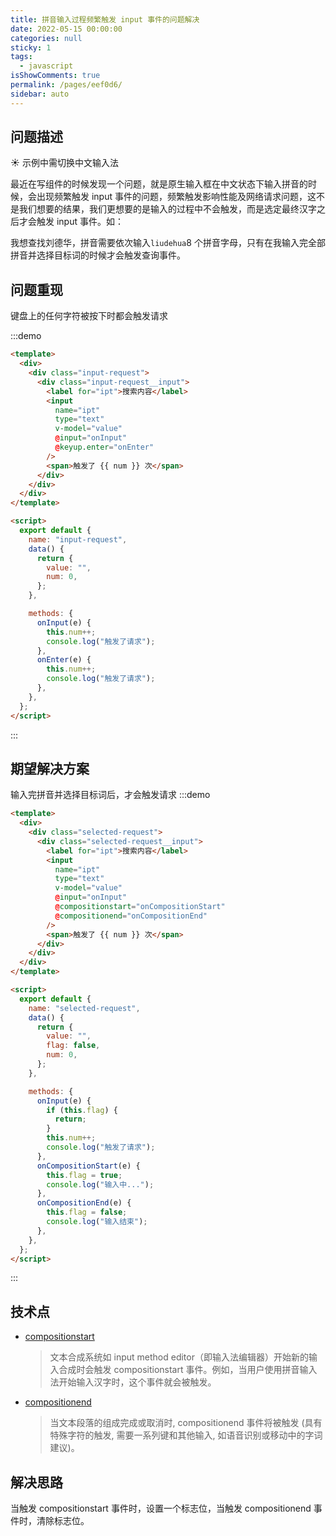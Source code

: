 ```yaml
---
title: 拼音输入过程频繁触发 input 事件的问题解决
date: 2022-05-15 00:00:00
categories: null
sticky: 1
tags:
  - javascript
isShowComments: true
permalink: /pages/eef0d6/
sidebar: auto
---
```


## 问题描述

:sunny: 示例中需切换中文输入法

<!-- 这样可以直接显示组件内的代码 -->
<!-- <<< @/docs/.vuepress/components/input-request.vue -->

最近在写组件的时候发现一个问题，就是原生输入框在中文状态下输入拼音的时候，会出现频繁触发 input 事件的问题，频繁触发影响性能及网络请求问题，这不是我们想要的结果，我们更想要的是输入的过程中不会触发，而是选定最终汉字之后才会触发 input 事件。如：

我想查找刘德华，拼音需要依次输入`liudehua`8 个拼音字母，只有在我输入完全部拼音并选择目标词的时候才会触发查询事件。

## 问题重现

键盘上的任何字符被按下时都会触发请求

:::demo

```html
<template>
  <div>
    <div class="input-request">
      <div class="input-request__input">
        <label for="ipt">搜索内容</label>
        <input
          name="ipt"
          type="text"
          v-model="value"
          @input="onInput"
          @keyup.enter="onEnter"
        />
        <span>触发了 {{ num }} 次</span>
      </div>
    </div>
  </div>
</template>

<script>
  export default {
    name: "input-request",
    data() {
      return {
        value: "",
        num: 0,
      };
    },

    methods: {
      onInput(e) {
        this.num++;
        console.log("触发了请求");
      },
      onEnter(e) {
        this.num++;
        console.log("触发了请求");
      },
    },
  };
</script>
```

:::

## 期望解决方案

输入完拼音并选择目标词后，才会触发请求
:::demo

```html
<template>
  <div>
    <div class="selected-request">
      <div class="selected-request__input">
        <label for="ipt">搜索内容</label>
        <input
          name="ipt"
          type="text"
          v-model="value"
          @input="onInput"
          @compositionstart="onCompositionStart"
          @compositionend="onCompositionEnd"
        />
        <span>触发了 {{ num }} 次</span>
      </div>
    </div>
  </div>
</template>

<script>
  export default {
    name: "selected-request",
    data() {
      return {
        value: "",
        flag: false,
        num: 0,
      };
    },

    methods: {
      onInput(e) {
        if (this.flag) {
          return;
        }
        this.num++;
        console.log("触发了请求");
      },
      onCompositionStart(e) {
        this.flag = true;
        console.log("输入中...");
      },
      onCompositionEnd(e) {
        this.flag = false;
        console.log("输入结束");
      },
    },
  };
</script>
```

:::

## 技术点

- [compositionstart](https://developer.mozilla.org/zh-CN/docs/Web/API/Element/compositionstart_event)

  > 文本合成系统如 input method editor（即输入法编辑器）开始新的输入合成时会触发 compositionstart 事件。例如，当用户使用拼音输入法开始输入汉字时，这个事件就会被触发。

- [compositionend](https://developer.mozilla.org/zh-CN/docs/Web/API/Element/compositionend_event)
  > 当文本段落的组成完成或取消时, compositionend 事件将被触发 (具有特殊字符的触发, 需要一系列键和其他输入, 如语音识别或移动中的字词建议)。

## 解决思路

当触发 compositionstart 事件时，设置一个标志位，当触发 compositionend 事件时，清除标志位。
